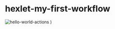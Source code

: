 # hexlet-my-first-workflow
![hello-world-actions](https://github.com/Kustikov/hexlet-my-first-workflow/actions/workflows/hello-world.yml/badge.svg)
)
